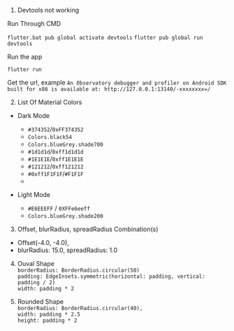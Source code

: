 1. Devtools not working

Run Through CMD

`flutter.bat pub global activate devtools`
`flutter pub global run devtools`


Run the app

`flutter run`


Get the url, example
`An Observatory debugger and profiler on Android SDK built for x86 is available at: http://127.0.0.1:13140/-xxxxxxxx=/`


2. List Of Material Colors

* Dark Mode
  * `#374352`/`0xFF374352`
  * `Colors.black54`
  * `Colors.blueGrey.shade700`
  * `#1d1d1d`/`0xff1d1d1d`
  * `#1E1E1E`/`0xff1E1E1E`
  * `#121212`/`0xff121212`
  * `#0xff1F1F1F`/`#F1F1F`
  * 

* Light Mode
  * `#E6EEEFF` / `0XFFe6eeff`
  * `Colors.blueGrey.shade200`


3. Offset, blurRadius, spreadRadius Combination(s)
  * Offset(-4.0, -4.0),
  * blurRadius: 15.0, spreadRadius: 1.0

4. Ouval Shape  
  `borderRadius: BorderRadius.circular(50)`  
  `padding: EdgeInsets.symmetric(horizontal: padding, vertical: padding / 2)`  
  `width: padding * 2`  

5. Rounded Shape  
   `borderRadius: BorderRadius.circular(40),`  
   `width: padding * 2.5`  
   `height: padding * 2`  
